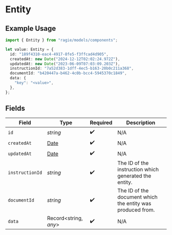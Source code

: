 # Entity

## Example Usage

```typescript
import { Entity } from "ragie/models/components";

let value: Entity = {
  id: "189f4310-eac4-4917-8fe5-f3ffcad4d905",
  createdAt: new Date("2024-12-12T02:02:24.972Z"),
  updatedAt: new Date("2023-06-09T07:03:09.203Z"),
  instructionId: "7a52d383-1dff-4ec5-b163-20b0c211a368",
  documentId: "b420447a-b462-4c0b-bcc4-5945370c1849",
  data: {
    "key": "<value>",
  },
};
```

## Fields

| Field                                                                                         | Type                                                                                          | Required                                                                                      | Description                                                                                   |
| --------------------------------------------------------------------------------------------- | --------------------------------------------------------------------------------------------- | --------------------------------------------------------------------------------------------- | --------------------------------------------------------------------------------------------- |
| `id`                                                                                          | *string*                                                                                      | :heavy_check_mark:                                                                            | N/A                                                                                           |
| `createdAt`                                                                                   | [Date](https://developer.mozilla.org/en-US/docs/Web/JavaScript/Reference/Global_Objects/Date) | :heavy_check_mark:                                                                            | N/A                                                                                           |
| `updatedAt`                                                                                   | [Date](https://developer.mozilla.org/en-US/docs/Web/JavaScript/Reference/Global_Objects/Date) | :heavy_check_mark:                                                                            | N/A                                                                                           |
| `instructionId`                                                                               | *string*                                                                                      | :heavy_check_mark:                                                                            | The ID of the instruction which generated the entity.                                         |
| `documentId`                                                                                  | *string*                                                                                      | :heavy_check_mark:                                                                            | The ID of the document which the entity was produced from.                                    |
| `data`                                                                                        | Record<string, *any*>                                                                         | :heavy_check_mark:                                                                            | N/A                                                                                           |